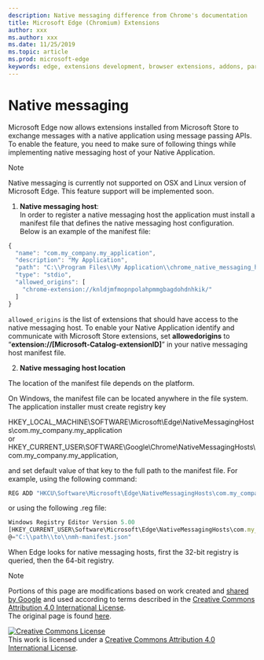 ```yaml
---
description: Native messaging difference from Chrome's documentation
title: Microsoft Edge (Chromium) Extensions
author: xxx
ms.author: xxx
ms.date: 11/25/2019
ms.topic: article
ms.prod: microsoft-edge
keywords: edge, extensions development, browser extensions, addons, partner center, developer
---
```


# Native messaging

Microsoft Edge now allows extensions installed from Microsoft Store to exchange messages with a native application using message passing APIs. To enable the feature, you need to make sure of following things while implementing native messaging host of your Native Application.

>[!NOTE]
> Native messaging is currently not supported on OSX and Linux version of Microsoft Edge. This feature support will be implemented soon.

1. **Native messaging host**:   
In order to register a native messaging host the application must install a manifest file that defines the native messaging host configuration. Below is an example of the manifest file:

``` js
{
  "name": "com.my_company.my_application",
  "description": "My Application",
  "path": "C:\\Program Files\\My Application\\chrome_native_messaging_host.exe",
  "type": "stdio",
  "allowed_origins": [
    "chrome-extension://knldjmfmopnpolahpmmgbagdohdnhkik/"
  ]
}
```
`allowed_origins` is the list of extensions that should have access to the native messaging host. To enable your Native Application identify and communicate with Microsoft Store extensions, set **allowedorigins** to “**extension://[Microsoft-Catalog-extensionID]**” in your native messaging host manifest file.

2. **Native messaging host location**  

The location of the manifest file depends on the platform.

On Windows, the manifest file can be located anywhere in the file system. The application installer must create registry key  

HKEY_LOCAL_MACHINE\SOFTWARE\Microsoft\Edge\NativeMessagingHosts\com.my_company.my_application   
or  
HKEY_CURRENT_USER\SOFTWARE\Google\Chrome\NativeMessagingHosts\com.my_company.my_application,  

and set default value of that key to the full path to the manifest file. For example, using the following command:

``` js
REG ADD "HKCU\Software\Microsoft\Edge\NativeMessagingHosts\com.my_company.my_application" /ve /t REG_SZ /d "C:\path\to\nmh-manifest.json" /f
```
or using the following .reg file:

``` js
Windows Registry Editor Version 5.00
[HKEY_CURRENT_USER\Software\Microsoft\Edge\NativeMessagingHosts\com.my_company.my_application]
@="C:\\path\\to\\nmh-manifest.json"
```

When Edge looks for native messaging hosts, first the 32-bit registry is queried, then the 64-bit registry.

> [!NOTE]
> Portions of this page are modifications based on work created and [shared by Google][GoogleSitePolicies] and used according to terms described in the [Creative Commons Attribution 4.0 International License][CCA4IL].  
> The original page is found [here](https://developer.chrome.com/extensions/nativeMessaging).  

[![Creative Commons License][CCby4Image]][CCA4IL]  
This work is licensed under a [Creative Commons Attribution 4.0 International License][CCA4IL].  

[CCA4IL]: http://creativecommons.org/licenses/by/4.0  
[CCby4Image]: https://i.creativecommons.org/l/by/4.0/88x31.png  
[GoogleSitePolicies]: https://developers.google.com/terms/site-policies